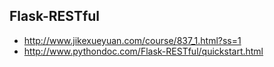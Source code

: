 

## Flask-RESTful
* http://www.jikexueyuan.com/course/837_1.html?ss=1
* http://www.pythondoc.com/Flask-RESTful/quickstart.html



